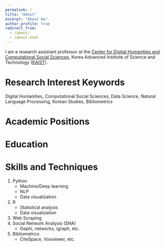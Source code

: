 ```yaml
---
permalink: /
title: "About"
excerpt: "About me"
author_profile: true
redirect_from: 
  - /about/
  - /about.html
---
```


I am a research assistant professor at the [Center for Digital Humanities and Computational Social Sciences](https://dhcss.kaist.ac.kr/), Korea Advanced Institute of Science and Technology ([KAIST](https://www.kaist.ac.kr/en/)).

Research Interest Keywords
======
Digital Humanities, Computational Social Sciences, Data Science, Natural Language Processing, Korean Studies, Bibliometrics

Academic Positions
======

Education
======

Skills and Techniques
======
1. Python
   * Machine/Deep learning
   * NLP
   * Data visualization
2. R
   * Statistical analysis
   * Data visualization
3. Web Scraping
4. Social Network Analysis (SNA)
   * Gephi, networkx, igraph, etc.
5. Bibliometrics
   * CiteSpace, Vosviewer, etc.